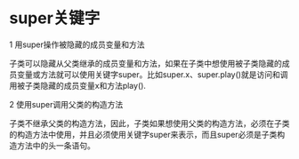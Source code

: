 # super关键字

1 用super操作被隐藏的成员变量和方法

子类可以隐藏从父类继承的成员变量和方法，如果在子类中想使用被子类隐藏的成员变量或方法就可以使用关键字super。比如super.x、super.play()就是访问和调用被子类隐藏的成员变量x和方法play().



2  使用super调用父类的构造方法

子类不继承父类的构造方法，因此，子类如果想使用父类的构造方法，必须在子类的构造方法中使用，并且必须使用关键字super来表示，而且super必须是子类构造方法中的头一条语句。





